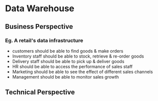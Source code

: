 # Data Warehouse
## Business Perspective
### Eg. A retail's data infrastructure
- customers should be able to find goods & make orders
- Inventory staff should be able to stock, retrieve & re-order goods
- Delivery staff should be able to pick up & deliver goods
- HR should be able to access the performance of sales staff
- Marketing should be able to see the effect of different sales channels
- Management should be able to monitor sales growth
## Technical Perspective

